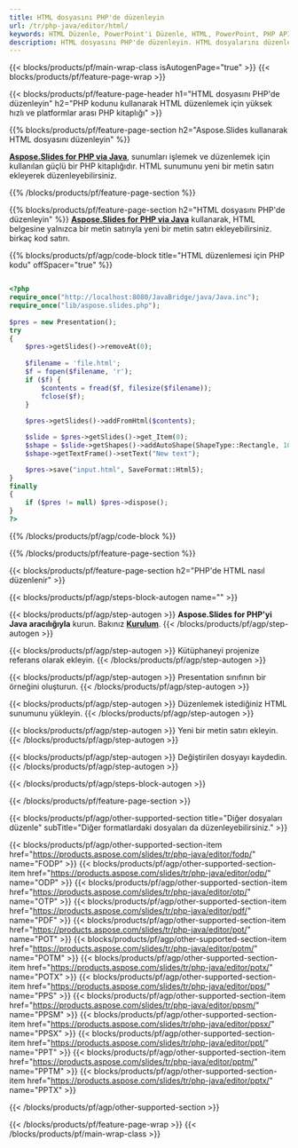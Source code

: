 ```yaml
---
title: HTML dosyasını PHP'de düzenleyin
url: /tr/php-java/editor/html/
keywords: HTML Düzenle, PowerPoint'i Düzenle, HTML, PowerPoint, PHP API, PHP Kitaplığı
description: HTML dosyasını PHP'de düzenleyin. HTML dosyalarını düzenlemek için PHP kitaplık API'sini kullanın
---
```


{{< blocks/products/pf/main-wrap-class isAutogenPage="true" >}}
{{< blocks/products/pf/feature-page-wrap >}}

{{< blocks/products/pf/feature-page-header h1="HTML dosyasını PHP'de düzenleyin" h2="PHP kodunu kullanarak HTML düzenlemek için yüksek hızlı ve platformlar arası PHP kitaplığı" >}}

{{% blocks/products/pf/feature-page-section h2="Aspose.Slides kullanarak HTML dosyasını düzenleyin" %}}

[**Aspose.Slides for PHP via Java**](https://products.aspose.com/slides/tr/php-java/), sunumları işlemek ve düzenlemek için kullanılan güçlü bir PHP kitaplığıdır. HTML sunumunu yeni bir metin satırı ekleyerek düzenleyebilirsiniz. 

{{% /blocks/products/pf/feature-page-section %}}

{{% blocks/products/pf/feature-page-section  h2="HTML dosyasını PHP'de düzenleyin" %}}
[**Aspose.Slides for PHP via Java**](https://products.aspose.com/slides/tr/php-java/) kullanarak, HTML belgesine yalnızca bir metin satırıyla yeni bir metin satırı ekleyebilirsiniz. birkaç kod satırı.

{{% blocks/products/pf/agp/code-block title="HTML düzenlemesi için PHP kodu" offSpacer="true" %}}

```php

<?php
require_once("http://localhost:8080/JavaBridge/java/Java.inc");
require_once("lib/aspose.slides.php");
        
$pres = new Presentation();
try
{
    $pres->getSlides()->removeAt(0);
    
    $filename = 'file.html';
    $f = fopen($filename, 'r');
    if ($f) {
        $contents = fread($f, filesize($filename));
        fclose($f);
    }
    
    $pres->getSlides()->addFromHtml($contents);

    $slide = $pres->getSlides()->get_Item(0);     
    $shape = $slide->getShapes()->addAutoShape(ShapeType::Rectangle, 10, 10, 100, 50);
    $shape->getTextFrame()->setText("New text");

    $pres->save("input.html", SaveFormat::Html5);        
}
finally
{
    if ($pres != null) $pres->dispose();
}
?>
```
{{% /blocks/products/pf/agp/code-block %}}

{{% /blocks/products/pf/feature-page-section %}}

{{< blocks/products/pf/feature-page-section  h2="PHP'de HTML nasıl düzenlenir" >}}

{{< blocks/products/pf/agp/steps-block-autogen name="" >}}


{{< blocks/products/pf/agp/step-autogen >}}
**Aspose.Slides for PHP'yi Java aracılığıyla** kurun. Bakınız [**Kurulum**](https://docs.aspose.com/slides/php-java/installation/).
{{< /blocks/products/pf/agp/step-autogen >}}

{{< blocks/products/pf/agp/step-autogen >}}
Kütüphaneyi projenize referans olarak ekleyin.
{{< /blocks/products/pf/agp/step-autogen >}}

{{< blocks/products/pf/agp/step-autogen >}}
Presentation sınıfının bir örneğini oluşturun.
{{< /blocks/products/pf/agp/step-autogen >}}

{{< blocks/products/pf/agp/step-autogen >}}
Düzenlemek istediğiniz HTML sunumunu yükleyin.
{{< /blocks/products/pf/agp/step-autogen >}}

{{< blocks/products/pf/agp/step-autogen >}}
Yeni bir metin satırı ekleyin.
{{< /blocks/products/pf/agp/step-autogen >}}

{{< blocks/products/pf/agp/step-autogen >}}
Değiştirilen dosyayı kaydedin.
{{< /blocks/products/pf/agp/step-autogen >}}

{{< /blocks/products/pf/agp/steps-block-autogen >}}


{{< /blocks/products/pf/feature-page-section >}}

{{< blocks/products/pf/agp/other-supported-section title="Diğer dosyaları düzenle" subTitle="Diğer formatlardaki dosyaları da düzenleyebilirsiniz." >}}

{{< blocks/products/pf/agp/other-supported-section-item href="https://products.aspose.com/slides/tr/php-java/editor/fodp/" name="FODP" >}}
{{< blocks/products/pf/agp/other-supported-section-item href="https://products.aspose.com/slides/tr/php-java/editor/odp/" name="ODP" >}}
{{< blocks/products/pf/agp/other-supported-section-item href="https://products.aspose.com/slides/tr/php-java/editor/otp/" name="OTP" >}}
{{< blocks/products/pf/agp/other-supported-section-item href="https://products.aspose.com/slides/tr/php-java/editor/pdf/" name="PDF" >}}
{{< blocks/products/pf/agp/other-supported-section-item href="https://products.aspose.com/slides/tr/php-java/editor/pot/" name="POT" >}}
{{< blocks/products/pf/agp/other-supported-section-item href="https://products.aspose.com/slides/tr/php-java/editor/potm/" name="POTM" >}}
{{< blocks/products/pf/agp/other-supported-section-item href="https://products.aspose.com/slides/tr/php-java/editor/potx/" name="POTX" >}}
{{< blocks/products/pf/agp/other-supported-section-item href="https://products.aspose.com/slides/tr/php-java/editor/pps/" name="PPS" >}}
{{< blocks/products/pf/agp/other-supported-section-item href="https://products.aspose.com/slides/tr/php-java/editor/ppsm/" name="PPSM" >}}
{{< blocks/products/pf/agp/other-supported-section-item href="https://products.aspose.com/slides/tr/php-java/editor/ppsx/" name="PPSX" >}}
{{< blocks/products/pf/agp/other-supported-section-item href="https://products.aspose.com/slides/tr/php-java/editor/ppt/" name="PPT" >}}
{{< blocks/products/pf/agp/other-supported-section-item href="https://products.aspose.com/slides/tr/php-java/editor/pptm/" name="PPTM" >}}
{{< blocks/products/pf/agp/other-supported-section-item href="https://products.aspose.com/slides/tr/php-java/editor/pptx/" name="PPTX" >}}


{{< /blocks/products/pf/agp/other-supported-section >}}

{{< /blocks/products/pf/feature-page-wrap >}}
{{< /blocks/products/pf/main-wrap-class >}}